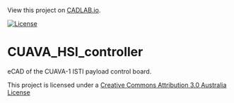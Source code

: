 View this project on [CADLAB.io](https://cadlab.io/project/1621). 



[![License](https://img.shields.io/badge/license-CC%20BY%203.0%20AU-lightgrey)](http://creativecommons.org/licenses/by/3.0/au/)

# CUAVA_HSI_controller
eCAD of the CUAVA-1 ISTI payload control board.

This project is licensed under a [Creative Commons Attribution 3.0 Australia License](http://creativecommons.org/licenses/by/3.0/au/)
